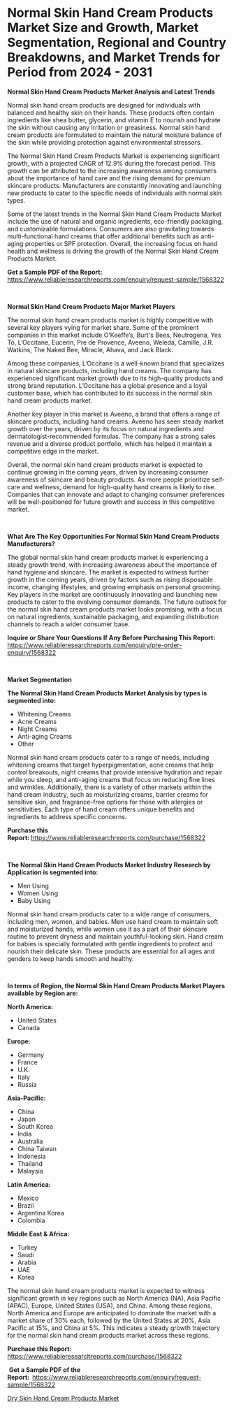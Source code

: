 <p><h1>Normal Skin Hand Cream Products Market Size and Growth, Market Segmentation, Regional and Country Breakdowns, and Market Trends for Period from 2024 -  2031</h1></p><p><strong>Normal Skin Hand Cream Products Market Analysis and Latest Trends</strong></p>
<p><p>Normal skin hand cream products are designed for individuals with balanced and healthy skin on their hands. These products often contain ingredients like shea butter, glycerin, and vitamin E to nourish and hydrate the skin without causing any irritation or greasiness. Normal skin hand cream products are formulated to maintain the natural moisture balance of the skin while providing protection against environmental stressors.</p><p>The Normal Skin Hand Cream Products Market is experiencing significant growth, with a projected CAGR of 12.9% during the forecast period. This growth can be attributed to the increasing awareness among consumers about the importance of hand care and the rising demand for premium skincare products. Manufacturers are constantly innovating and launching new products to cater to the specific needs of individuals with normal skin types.</p><p>Some of the latest trends in the Normal Skin Hand Cream Products Market include the use of natural and organic ingredients, eco-friendly packaging, and customizable formulations. Consumers are also gravitating towards multi-functional hand creams that offer additional benefits such as anti-aging properties or SPF protection. Overall, the increasing focus on hand health and wellness is driving the growth of the Normal Skin Hand Cream Products Market.</p></p>
<p><strong>Get a Sample PDF of the Report:&nbsp;</strong> <a href="https://www.reliableresearchreports.com/enquiry/request-sample/1568322">https://www.reliableresearchreports.com/enquiry/request-sample/1568322</a></p>
<p>&nbsp;</p>
<p><strong>Normal Skin Hand Cream Products Major Market Players</strong></p>
<p><p>The normal skin hand cream products market is highly competitive with several key players vying for market share. Some of the prominent companies in this market include O’Keeffe’s, Burt's Bees, Neutrogena, Yes To, L’Occitane, Eucerin, Pre de Provence, Aveeno, Weleda, Camille, J.R. Watkins, The Naked Bee, Miracle, Ahava, and Jack Black.</p><p>Among these companies, L’Occitane is a well-known brand that specializes in natural skincare products, including hand creams. The company has experienced significant market growth due to its high-quality products and strong brand reputation. L’Occitane has a global presence and a loyal customer base, which has contributed to its success in the normal skin hand cream products market.</p><p>Another key player in this market is Aveeno, a brand that offers a range of skincare products, including hand creams. Aveeno has seen steady market growth over the years, driven by its focus on natural ingredients and dermatologist-recommended formulas. The company has a strong sales revenue and a diverse product portfolio, which has helped it maintain a competitive edge in the market.</p><p>Overall, the normal skin hand cream products market is expected to continue growing in the coming years, driven by increasing consumer awareness of skincare and beauty products. As more people prioritize self-care and wellness, demand for high-quality hand creams is likely to rise. Companies that can innovate and adapt to changing consumer preferences will be well-positioned for future growth and success in this competitive market.</p></p>
<p>&nbsp;</p>
<p><strong>What Are The Key Opportunities For Normal Skin Hand Cream Products Manufacturers?</strong></p>
<p><p>The global normal skin hand cream products market is experiencing a steady growth trend, with increasing awareness about the importance of hand hygiene and skincare. The market is expected to witness further growth in the coming years, driven by factors such as rising disposable income, changing lifestyles, and growing emphasis on personal grooming. Key players in the market are continuously innovating and launching new products to cater to the evolving consumer demands. The future outlook for the normal skin hand cream products market looks promising, with a focus on natural ingredients, sustainable packaging, and expanding distribution channels to reach a wider consumer base.</p></p>
<p><strong>Inquire or Share Your Questions If Any Before Purchasing This Report:</strong> <a href="https://www.reliableresearchreports.com/enquiry/pre-order-enquiry/1568322">https://www.reliableresearchreports.com/enquiry/pre-order-enquiry/1568322</a></p>
<p>&nbsp;</p>
<p><strong>Market Segmentation</strong></p>
<p><strong>The Normal Skin Hand Cream Products Market Analysis by types is segmented into:</strong></p>
<p><ul><li>Whitening Creams</li><li>Acne Creams</li><li>Night Creams</li><li>Anti-aging Creams</li><li>Other</li></ul></p>
<p><p>Normal skin hand cream products cater to a range of needs, including whitening creams that target hyperpigmentation, acne creams that help control breakouts, night creams that provide intensive hydration and repair while you sleep, and anti-aging creams that focus on reducing fine lines and wrinkles. Additionally, there is a variety of other markets within the hand cream industry, such as moisturizing creams, barrier creams for sensitive skin, and fragrance-free options for those with allergies or sensitivities. Each type of hand cream offers unique benefits and ingredients to address specific concerns.</p></p>
<p><strong>Purchase this Report:&nbsp;</strong><a href="https://www.reliableresearchreports.com/purchase/1568322">https://www.reliableresearchreports.com/purchase/1568322</a></p>
<p>&nbsp;</p>
<p><strong>The Normal Skin Hand Cream Products Market Industry Research by Application is segmented into:</strong></p>
<p><ul><li>Men Using</li><li>Women Using</li><li>Baby Using</li></ul></p>
<p><p>Normal skin hand cream products cater to a wide range of consumers, including men, women, and babies. Men use hand cream to maintain soft and moisturized hands, while women use it as a part of their skincare routine to prevent dryness and maintain youthful-looking skin. Hand cream for babies is specially formulated with gentle ingredients to protect and nourish their delicate skin. These products are essential for all ages and genders to keep hands smooth and healthy.</p></p>
<p>&nbsp;</p>
<p><strong>In terms of Region, the Normal Skin Hand Cream Products Market Players available by Region are:</strong></p>
<p>
    <p> <strong> North America: </strong>
        <ul>
            <li>United States</li>
            <li>Canada</li>
        </ul>
        </p> 
    <p> <strong> Europe: </strong>
        <ul>
            <li>Germany</li>
            <li>France</li>
            <li>U.K.</li>
            <li>Italy</li>
            <li>Russia</li>
        </ul>
        </p> 
    <p> <strong> Asia-Pacific: </strong>
        <ul>
            <li>China</li>
            <li>Japan</li>
            <li>South Korea</li>
            <li>India</li>
            <li>Australia</li>
            <li>China Taiwan</li>
            <li>Indonesia</li>
            <li>Thailand</li>
            <li>Malaysia</li>
        </ul>
        </p> 
    <p> <strong> Latin America: </strong>
        <ul>
            <li>Mexico</li>
            <li>Brazil</li>
            <li>Argentina Korea</li>
            <li>Colombia</li>
        </ul>
        </p> 
    <p> <strong> Middle East & Africa: </strong>
        <ul>
            <li>Turkey</li>
            <li>Saudi</li>
            <li>Arabia</li>
            <li>UAE</li>
            <li>Korea</li>
        </ul>
    </p>
    </p>
<p><p>The normal skin hand cream products market is expected to witness significant growth in key regions such as North America (NA), Asia Pacific (APAC), Europe, United States (USA), and China. Among these regions, North America and Europe are anticipated to dominate the market with a market share of 30% each, followed by the United States at 20%, Asia Pacific at 15%, and China at 5%. This indicates a steady growth trajectory for the normal skin hand cream products market across these regions.</p></p>
<p><strong>Purchase this Report: </strong><a href="https://www.reliableresearchreports.com/purchase/1568322">https://www.reliableresearchreports.com/purchase/1568322</a></p>
<p>&nbsp;<strong>Get a Sample PDF of the Report:&nbsp;&nbsp;</strong><a href="https://www.reliableresearchreports.com/enquiry/request-sample/1568322">https://www.reliableresearchreports.com/enquiry/request-sample/1568322</a></p>
<p><strong></strong></p>
<p><p><a href="https://github.com/mbisetmhermsr/Market-Research-Report-List-1/blob/main/dry-skin-hand-cream-products-market.md">Dry Skin Hand Cream Products Market</a></p></p>